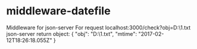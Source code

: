 # middleware-datefile
Middleware for json-server
For request localhost:3000/check?obj=D:\1.txt json-server return object: 
{
  "obj": "D:\\1.txt",
  "mtime": "2017-02-12T18:26:18.055Z"
}
